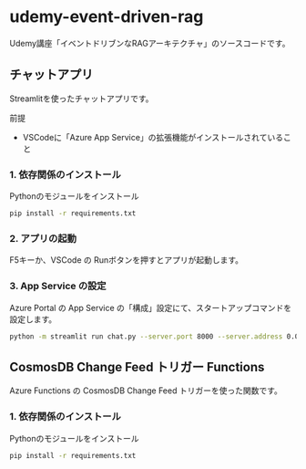 # udemy-event-driven-rag
Udemy講座「イベントドリブンなRAGアーキテクチャ」のソースコードです。

## チャットアプリ

Streamlitを使ったチャットアプリです。

前提
- VSCodeに「Azure App Service」の拡張機能がインストールされていること

### 1. 依存関係のインストール
Pythonのモジュールをインストール
```bash
pip install -r requirements.txt
```

### 2. アプリの起動
F5キーか、VSCode の Runボタンを押すとアプリが起動します。

### 3. App Service の設定
Azure Portal の App Service の「構成」設定にて、スタートアップコマンドを設定します。
```bash
python -m streamlit run chat.py --server.port 8000 --server.address 0.0.0.0
```

## CosmosDB Change Feed トリガー Functions
Azure Functions の CosmosDB Change Feed トリガーを使った関数です。

### 1. 依存関係のインストール
Pythonのモジュールをインストール
```bash
pip install -r requirements.txt
```

